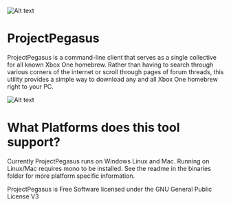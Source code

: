 ![Alt text](  https://travis-ci.org/travis-ci/travis-web.svg?branch=master )
# ProjectPegasus
ProjectPegasus is a command-line client that serves as a single collective for
all known Xbox One homebrew. Rather than having to search through various corners
of the internet or scroll through pages of forum threads, this utility provides a
simple way to download any and all Xbox One homebrew right to your PC. 

![Alt text](  http://i.imgur.com/3demKYX.png "ProjectPegasus")

# What Platforms does this tool support?
Currently ProjectPegasus runs on Windows Linux and Mac. Running on Linux/Mac
requires mono to be installed. See the readme in the binaries folder for more
platform specific information.




ProjectPegasus is Free Software licensed under the GNU General Public License V3

